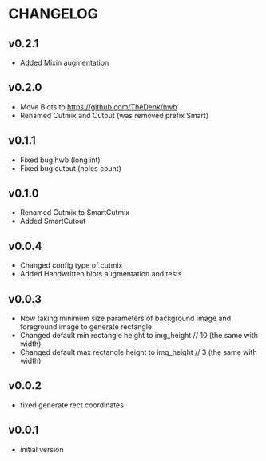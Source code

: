 CHANGELOG
=========

v0.2.1
-------
- Added Mixin augmentation

v0.2.0
-------
- Move Blots to https://github.com/TheDenk/hwb
- Renamed Cutmix and Cutout (was removed prefix Smart)

v0.1.1
-------
- Fixed bug hwb (long int)
- Fixed bug cutout (holes count)

v0.1.0
-------
- Renamed Cutmix to SmartCutmix
- Added SmartCutout

v0.0.4
-------
- Changed config type of cutmix
- Added Handwritten blots augmentation and tests 

v0.0.3
-------
- Now taking minimum size parameters of background image and foreground image to generate rectangle  
- Changed default min rectangle height to img_height // 10 (the same with width)  
- Changed default max rectangle height to img_height // 3 (the same with width)  

v0.0.2
-------
- fixed generate rect coordinates 

v0.0.1
-------
- initial version
